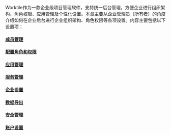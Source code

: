 Worktile作为一款企业级项目管理软件，支持统一后台管理，方便企业进行组织架构、角色权限、应用管理及个性化设置。本章主要从企业管理员（所有者）的角度介绍如何在企业后台进行企业组织架构、角色权限等各项设置。内容主要包括以下设置项：


#### [成员管理](/console/members.md)

#### [配置角色和权限](/console/roles.md)

#### [应用管理](/console/application.md)

#### [服务管理](/console/service.md)

#### [企业设置](/console/organization.md)

#### [数据导出](/console/data.md)

#### [安全管理](/console/safe.md)

#### [账户设置](/console/account.md)


